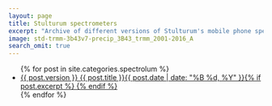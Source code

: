 ```yaml
---
layout: page
title: Stulturum spectrometers
excerpt: "Archive of different versions of Stulturum's mobile phone spectrometer."
image: std-trmm-3b43v7-precip_3B43_trmm_2001-2016_A
search_omit: true
---
```


<ul class="post-list">
{% for post in site.categories.spectrolum %}
  <li><article><a href="{{ site.url }}{{ post.url }}">{{ post.version }} {{ post.title }}<span class="entry-date"><time datetime="{{ post.date | date_to_xmlschema }}">{{ post.date | date: "%B %d, %Y" }}</time></span>{% if post.excerpt %} {% endif %}</a></article></li>
{% endfor %}
</ul>
